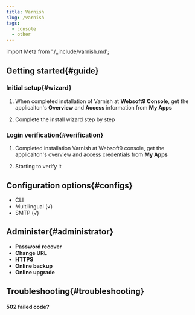 ```yaml
---
title: Varnish
slug: /varnish
tags:
  - console
  - other
---
```


import Meta from './_include/varnish.md';

<Meta name="meta" />

## Getting started{#guide}

### Initial setup{#wizard}

1. When completed installation of Varnish at **Websoft9 Console**, get the applicaiton's **Overview** and **Access** information from **My Apps**  

2. Complete the install wizard step by step

### Login verification{#verification}

1. Completed installation Varnish at Websoft9 console, get the applicaiton's overview and access credentials from **My Apps**  

2. Starting to verify it

## Configuration options{#configs}

- CLI
- Multilingual (√)
- SMTP (√)

## Administer{#administrator}

- **Password recover**
- **Change URL**
- **HTTPS**
- **Online backup**
- **Online upgrade**

## Troubleshooting{#troubleshooting}

#### 502 failed code?